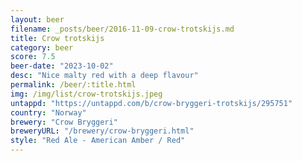 ```yaml
---
layout: beer
filename: _posts/beer/2016-11-09-crow-trotskijs.md
title: Crow trotskijs
category: beer
score: 7.5
beer-date: "2023-10-02"
desc: "Nice malty red with a deep flavour"
permalink: /beer/:title.html
img: /img/list/crow-trotskijs.jpeg
untappd: "https://untappd.com/b/crow-bryggeri-trotskijs/295751"
country: "Norway"
brewery: "Crow Bryggeri"
breweryURL: "/brewery/crow-bryggeri.html"
style: "Red Ale - American Amber / Red"
---
```

